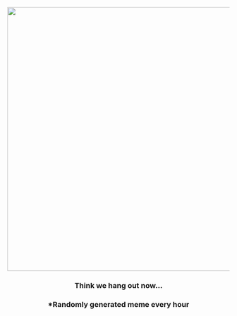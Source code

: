 <p align="center">
        <img src="https://i.redd.it/zsd6x9gi7ex81.gif" width="600" height="600">
        </p>
        <h3 align="center">Think we hang out now...</h3>
        <h3 align="center">*Randomly generated meme every hour</h3>
    